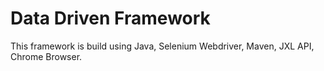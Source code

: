 # Data Driven Framework
This framework is build using Java, Selenium Webdriver, Maven, JXL API, Chrome Browser.
